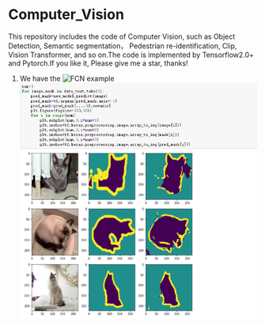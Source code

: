 # Computer_Vision
This repository includes the code of Computer Vision, such as Object Detection,   Semantic segmentation， Pedestrian re-identification, Clip, Vision Transformer, and so on.The code is implemented by Tensorflow2.0+ and Pytorch.If you like it, Please give me a star, thanks!


1. We have the ![FCN](https://github.com/Geeksongs/Computer_Vision/tree/master/Semantic%20segmentation/FCN) example
![123](https://github.com/Geeksongs/Computer_vision/blob/master/Semantic%20segmentation/FCN/123.png)
